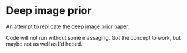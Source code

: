 # Deep image prior

An attempt to replicate the [deep image prior](https://dmitryulyanov.github.io/deep_image_prior) paper.

Code will not run without some massaging. Got the concept to work, but maybe not as well as I'd hoped.
